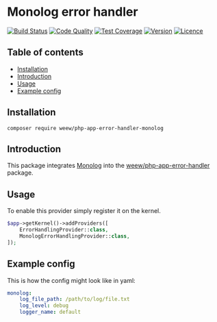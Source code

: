 # Monolog error handler

[![Build Status](https://img.shields.io/travis/weew/php-app-error-handler-monolog.svg)](https://travis-ci.org/weew/php-app-error-handler-monolog)
[![Code Quality](https://img.shields.io/scrutinizer/g/weew/php-app-error-handler-monolog.svg)](https://scrutinizer-ci.com/g/weew/php-app-error-handler-monolog)
[![Test Coverage](https://img.shields.io/coveralls/weew/php-app-error-handler-monolog.svg)](https://coveralls.io/github/weew/php-app-error-handler-monolog)
[![Version](https://img.shields.io/packagist/v/weew/php-app-error-handler-monolog.svg)](https://packagist.org/packages/weew/php-app-error-handler-monolog)
[![Licence](https://img.shields.io/packagist/l/weew/php-app-error-handler-monolog.svg)](https://packagist.org/packages/weew/php-app-error-handler-monolog)

## Table of contents

- [Installation](#installation)
- [Introduction](#introduction)
- [Usage](#usage)
- [Example config](#example-config)

## Installation

`composer require weew/php-app-error-handler-monolog`

## Introduction

This package integrates [Monolog](https://github.com/Seldaek/monolog) into the [weew/php-app-error-handler](https://github.com/weew/php-app-error-handler) package.

## Usage

To enable this provider simply register it on the kernel.

```php
$app->getKernel()->addProviders([
    ErrorHandlingProvider::class,
    MonologErrorHandlingProvider::class,
]);
```

## Example config

This is how the config might look like in yaml:

```yaml
monolog:
    log_file_path: /path/to/log/file.txt
    log_level: debug
    logger_name: default
```
